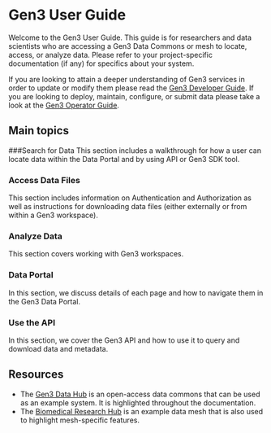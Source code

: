 # Gen3 User Guide

Welcome to the Gen3 User Guide.  This guide is for researchers and data scientists who are accessing a Gen3 Data Commons or mesh to locate, access, or analyze data.  Please refer to your project-specific documentation (if any) for specifics about your system.

If you are looking to attain a deeper understanding of Gen3 services in order to update or modify them please read the [Gen3 Developer Guide][Gen3 Developer Guide].  If you are looking to deploy, maintain, configure, or submit data please take a look at the [Gen3 Operator Guide][Gen3 Operator Guide].

## Main topics

###Search for Data
This section includes a walkthrough for how a user can locate data within the Data Portal and by using API or Gen3 SDK tool.

### Access Data Files
This section includes information on Authentication and Authorization as well as instructions for downloading data files (either externally or from within a Gen3 workspace).

### Analyze Data
This section covers working with Gen3 workspaces.

### Data Portal
In this section, we discuss details of each page and how to navigate them in the Gen3 Data Portal.

### Use the API
In this section, we cover the Gen3 API and how to use it to query and download data and metadata.

## Resources

* The [Gen3 Data Hub][data hub] is an open-access data commons that can be used as an example system.  It is highlighted throughout the documentation.
* The [Biomedical Research Hub][BRH] is an example data mesh that is also used to highlight mesh-specific features.

<!-- Links -->
[Gen3 Developer Guide]: /gen3-resources/developer-guide/
[Gen3 Operator Guide]: /gen3-resources/operator-guide/

[data hub]: https://gen3.datacommons.io/
[BRH]: https://brh.data-commons.org/
